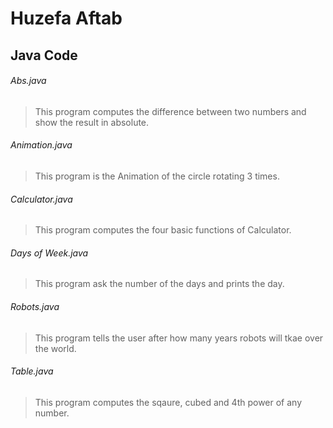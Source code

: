 # Huzefa Aftab
## Java Code
###### Abs.java
> This program computes the difference between two numbers and show the result in absolute.
###### Animation.java
> This program is the Animation of the circle rotating 3 times.
###### Calculator.java
> This program computes the four basic functions of Calculator.
######  Days of Week.java
> This program ask the number of the days and prints the day.
###### Robots.java
> This program tells the user after how many years robots will tkae over the world.
###### Table.java
> This program computes the sqaure, cubed and 4th power of any number.



